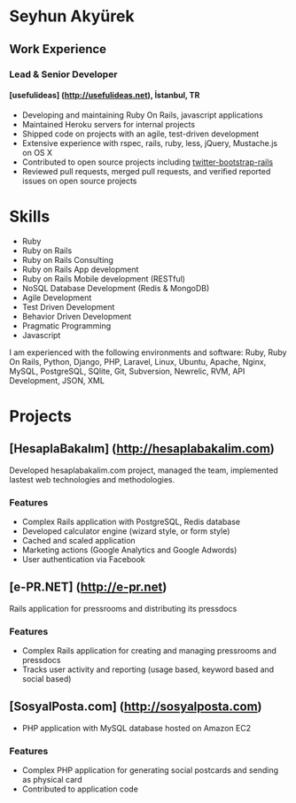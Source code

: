 # Seyhun Akyürek

## Work Experience
### Lead & Senior Developer
#### [usefulideas] (http://usefulideas.net), İstanbul, TR

* Developing and maintaining Ruby On Rails, javascript applications
* Maintained Heroku servers for internal projects
* Shipped code on projects with an agile, test-driven development
* Extensive experience with rspec, rails, ruby, less, jQuery, Mustache.js on OS X
* Contributed to open source projects including [twitter-bootstrap-rails](https://github.com/seyhunak/twitter-bootstrap-rails) 
* Reviewed pull requests, merged pull requests, and verified reported issues on open source projects

# Skills
* Ruby
* Ruby on Rails
* Ruby on Rails Consulting
* Ruby on Rails App development
* Ruby on Rails Mobile development (RESTful)
* NoSQL Database Development (Redis & MongoDB)
* Agile Development
* Test Driven Development
* Behavior Driven Development
* Pragmatic Programming
* Javascript

I am experienced with the following environments and software: 
Ruby, Ruby On Rails, Python, Django, PHP, Laravel, Linux, Ubuntu, Apache, Nginx, MySQL, PostgreSQL, SQlite, Git, Subversion, Newrelic, RVM, API Development, JSON, XML

# Projects
## [HesaplaBakalım] (http://hesaplabakalim.com)
Developed hesaplabakalim.com project, managed the team, implemented lastest web technologies and methodologies.

### Features
* Complex Rails application with PostgreSQL, Redis database
* Developed calculator engine (wizard style, or form style) 
* Cached and scaled application
* Marketing actions (Google Analytics and Google Adwords)
* User authentication via Facebook

## [e-PR.NET] (http://e-pr.net)
Rails application for pressrooms and distributing its pressdocs

### Features
* Complex Rails application for creating and managing pressrooms and pressdocs
* Tracks user activity and reporting (usage based, keyword based and social based)

## [SosyalPosta.com] (http://sosyalposta.com)
* PHP application with MySQL database hosted on Amazon EC2

### Features
* Complex PHP application for generating social postcards and sending as physical card
* Contributed to application code